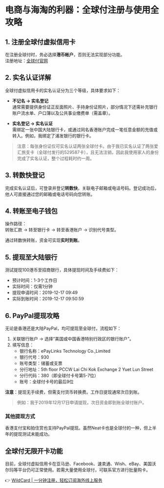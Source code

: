 # 电商与海淘的利器：全球付注册与使用全攻略

## 1. 注册全球付虚拟信用卡

在注册全球付时，务必选择**港币帐户**，否则无法实现部分功能。  
注册地址：[全球付官网](www.globalcash.hk)

## 2. 实名认证详解

全球付虚拟信用卡的实名认证分为三个等级，具体要求如下：

- **不记名 → 实名登记**  
  通常需要提供身份证正反面照片、手持身份证照片，部分情况下还需补充银行账户流水单、户口簿以及公共事业缴费单（需盖章）。

- **实名登记 → 实名认证**  
  需绑定一张中国大陆银行卡，或通过同名香港账户完成一笔任意金额的充值或转入。例如，我绑定了浦发银行的银行卡。

> 注意：每张身份证仅可实名认证两张全球付卡。由于我已实名认证了两张爱汇旅支卡（全球付发行的529587卡），且无法注销，因此我使用家人的身份完成了实名认证，整个过程耗时约一周。

## 3. 转数快登记

完成实名认证后，可登录并登记**转数快**，关联电子邮箱或电话号码。登记成功后，他人可直接通过您的邮箱或电话号码向您转账。

## 4. 转账至电子钱包

操作路径：  
转账汇款 → 转至银行卡 → 转至香港账户 → 识别代号类型。

通过转数快转账，资金可实现**实时到账**。

## 5. 提现至大陆银行

测试提现100港币至招商银行，具体提现时间及手续费如下：

- 预计时间：1-3个工作日  
- 实际时间：仅需1分钟  
- 提现申请时间：2019-12-17 09:49  
- 实际到账时间：2019-12-17 09:50:59

## 6. PayPal提现攻略

无论是香港还是大陆PayPal，均可提现至全球付，流程如下：

1. 关联银行账户 → 选择“美国或中国香港特别行政区的银行账户”。  
2. 填写信息：  
   - 银行名称：ePayLinks Technology Co.,Limited  
   - 银行代号：930  
   - 账号类型：储蓄或支票  
   - 分行地址：5th floor PCCW Lai Chi Kok Exchange 2 Yuet Lun Street  
   - 分行代码：380（即全球付卡号第5-7位）  
   - 账号：全球付卡号的最后9位  

**注意**：提现无手续费，但需支付货币转换费。工作日提现通常次日到账。

> 例如：我于2019年12月17日申请提现，次日资金即到账全球付账户。

### 其他提现方式
香港支付宝和拍住赏也支持PayPal提现。虽然Neat卡也是全球付的一种，但上半年的提现测试未能成功。

## 全球付无限开卡功能

目前，全球付虚拟信用卡在亚马逊、Facebook、速卖通、Wish、eBay、美国沃尔玛等平台仍可正常使用。若需大量使用全球付，可联系官方进行批量购卡。

👉 [WildCard | 一分钟注册，轻松订阅海外线上服务](https://bbtdd.com/WildCard)